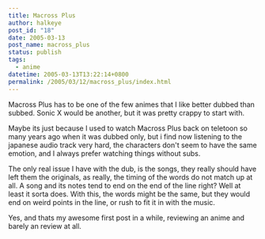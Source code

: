 ```yaml
---
title: Macross Plus
author: halkeye
post_id: "18"
date: 2005-03-13
post_name: macross_plus
status: publish
tags:
  - anime
datetime: 2005-03-13T13:22:14+0800
permalink: /2005/03/12/macross_plus/index.html
---
```


Macross Plus has to be one of the few animes that I like better dubbed than subbed. Sonic X would be another, but it was pretty crappy to start with.

Maybe its just because I used to watch Macross Plus back on teletoon so many years ago when it was dubbed only, but i find now listening to the japanese audio track very hard, the characters don't seem to have the same emotion, and I always prefer watching things without subs.

The only real issue I have with the dub, is the songs, they really should have left them the originals, as really, the timing of the words do not match up at all. A song and its notes tend to end on the end of the line right? Well at least it sorta does. With this, the words might be the same, but they would end on weird points in the line, or rush to fit it in with the music.

Yes, and thats my awesome first post in a while, reviewing an anime and barely an review at all.
